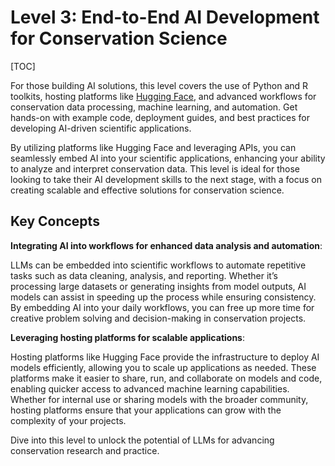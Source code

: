 # Level 3: End-to-End AI Development for Conservation Science

[TOC]

For those building AI solutions, this level covers the use of Python and R toolkits, hosting platforms like [Hugging Face](https://huggingface.co), and advanced workflows for conservation data processing, machine learning, and automation. Get hands-on with example code, deployment guides, and best practices for developing AI-driven scientific applications.

By utilizing platforms like Hugging Face and leveraging APIs, you can seamlessly embed AI into your scientific applications, enhancing your ability to analyze and interpret conservation data. This level is ideal for those looking to take their AI development skills to the next stage, with a focus on creating scalable and effective solutions for conservation science.

## Key Concepts

**Integrating AI into workflows for enhanced data analysis and automation**:

LLMs can be embedded into scientific workflows to automate repetitive tasks such as data cleaning, analysis, and reporting. Whether it’s processing large datasets or generating insights from model outputs, AI models can assist in speeding up the process while ensuring consistency. By embedding AI into your daily workflows, you can free up more time for creative problem solving and decision-making in conservation projects.

**Leveraging hosting platforms for scalable applications**:

Hosting platforms like Hugging Face provide the infrastructure to deploy AI models efficiently, allowing you to scale up applications as needed. These platforms make it easier to share, run, and collaborate on models and code, enabling quicker access to advanced machine learning capabilities. Whether for internal use or sharing models with the broader community, hosting platforms ensure that your applications can grow with the complexity of your projects.

Dive into this level to unlock the potential of LLMs for advancing conservation research and practice.
